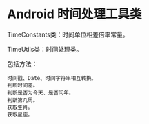 # Android 时间处理工具类 #

TimeConstants类：时间单位相差倍率常量。

TimeUtils类：时间处理类。

包括方法：

	时间戳、Date、时间字符串相互转换。
	判断时间差。
	判断是否为今天、是否闰年。
	判断第几周。
	获取生肖。
	获取星座。


